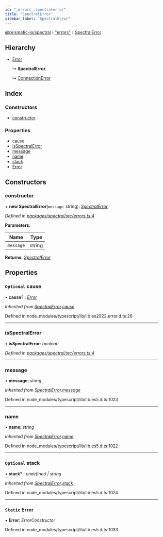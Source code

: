 ```yaml
---
id: "_errors_.spectralerror"
title: "SpectralError"
sidebar_label: "SpectralError"
---
```


[@prismatic-io/spectral](../index.md) › ["errors"](../modules/_errors_.md) › [SpectralError](_errors_.spectralerror.md)

## Hierarchy

* [Error](_errors_.spectralerror.md#static-error)

  ↳ **SpectralError**

  ↳ [ConnectionError](_errors_.connectionerror.md)

## Index

### Constructors

* [constructor](_errors_.spectralerror.md#constructor)

### Properties

* [cause](_errors_.spectralerror.md#optional-cause)
* [isSpectralError](_errors_.spectralerror.md#isspectralerror)
* [message](_errors_.spectralerror.md#message)
* [name](_errors_.spectralerror.md#name)
* [stack](_errors_.spectralerror.md#optional-stack)
* [Error](_errors_.spectralerror.md#static-error)

## Constructors

###  constructor

\+ **new SpectralError**(`message`: string): *[SpectralError](_errors_.spectralerror.md)*

*Defined in [packages/spectral/src/errors.ts:4](https://github.com/prismatic-io/spectral/blob/v7.6.2/packages/spectral/src/errors.ts#L4)*

**Parameters:**

Name | Type |
------ | ------ |
`message` | string |

**Returns:** *[SpectralError](_errors_.spectralerror.md)*

## Properties

### `Optional` cause

• **cause**? : *[Error](_errors_.spectralerror.md#static-error)*

*Inherited from [SpectralError](_errors_.spectralerror.md).[cause](_errors_.spectralerror.md#optional-cause)*

Defined in node_modules/typescript/lib/lib.es2022.error.d.ts:26

___

###  isSpectralError

• **isSpectralError**: *boolean*

*Defined in [packages/spectral/src/errors.ts:4](https://github.com/prismatic-io/spectral/blob/v7.6.2/packages/spectral/src/errors.ts#L4)*

___

###  message

• **message**: *string*

*Inherited from [SpectralError](_errors_.spectralerror.md).[message](_errors_.spectralerror.md#message)*

Defined in node_modules/typescript/lib/lib.es5.d.ts:1023

___

###  name

• **name**: *string*

*Inherited from [SpectralError](_errors_.spectralerror.md).[name](_errors_.spectralerror.md#name)*

Defined in node_modules/typescript/lib/lib.es5.d.ts:1022

___

### `Optional` stack

• **stack**? : *undefined | string*

*Inherited from [SpectralError](_errors_.spectralerror.md).[stack](_errors_.spectralerror.md#optional-stack)*

Defined in node_modules/typescript/lib/lib.es5.d.ts:1024

___

### `Static` Error

▪ **Error**: *ErrorConstructor*

Defined in node_modules/typescript/lib/lib.es5.d.ts:1033

